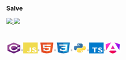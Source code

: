 ### Salve
 <div>
  <a href="https://github.com/ThiagoCamposUglar">
  <img height="144em" src="https://github-readme-stats.vercel.app/api?username=thiagocamposuglar&show_icons=true&theme=yeblu&include_all_commits=true&count_private=true"/>
  <img height="144em" src="https://github-readme-stats.vercel.app/api/top-langs/?username=thiagocamposuglar&layout=compact&langs_count=7&theme=yeblu"/>
</div>
 
 ##
 
<div style="display: inline_block"><br>
  <img align="center" alt="Csharp" height="30" width="40" src="https://raw.githubusercontent.com/devicons/devicon/master/icons/csharp/csharp-original.svg">
  <img align="center" alt="Js" height="30" width="40" src="https://raw.githubusercontent.com/devicons/devicon/master/icons/javascript/javascript-plain.svg">
  <img align="center" alt="HTML" height="30" width="40" src="https://raw.githubusercontent.com/devicons/devicon/master/icons/html5/html5-original.svg">
  <img align="center" alt="CSS" height="30" width="40" src="https://raw.githubusercontent.com/devicons/devicon/master/icons/css3/css3-original.svg">
  <img align="center" alt="Python" height="30" width="40" src="https://raw.githubusercontent.com/devicons/devicon/master/icons/python/python-original.svg">
  <img align="center" alt="TypeScript" height="30" width="40" src="https://raw.githubusercontent.com/devicons/devicon/master/icons/typescript/typescript-original.svg">
  <img align="center" alt="TypeScript" height="30" width="40" src="https://raw.githubusercontent.com/devicons/devicon/master/icons/angular/angular-original.svg">
</div>
